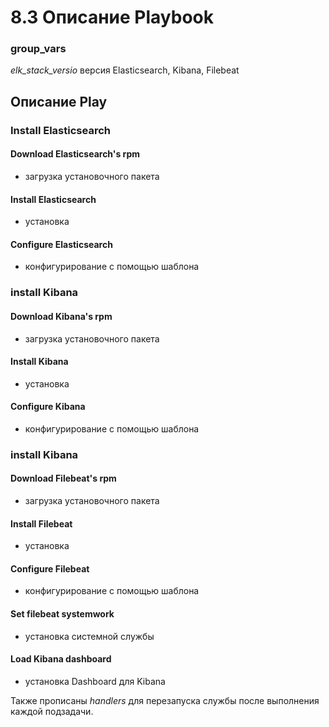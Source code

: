 # 8.3 Описание Playbook

### group_vars
*elk_stack_versio*  версия Elasticsearch, Kibana, Filebeat

## Описание Play 

### Install Elasticsearch
#### Download Elasticsearch's rpm
 - загрузка установочного пакета 
#### Install Elasticsearch
 - установка
#### Configure Elasticsearch
 - конфигурирование с помощью шаблона

### install Kibana
#### Download Kibana's rpm
 - загрузка установочного пакета 
#### Install Kibana
 - установка
#### Configure Kibana
 - конфигурирование с помощью шаблона

### install Kibana
#### Download Filebeat's rpm
 - загрузка установочного пакета 
#### Install Filebeat
 - установка
#### Configure Filebeat
 - конфигурирование с помощью шаблона
#### Set filebeat systemwork
 - установка системной службы
#### Load Kibana dashboard
 - установка Dashboard для Kibana

Также прописаны *handlers* для перезапуска службы после выполнения каждой подзадачи.
